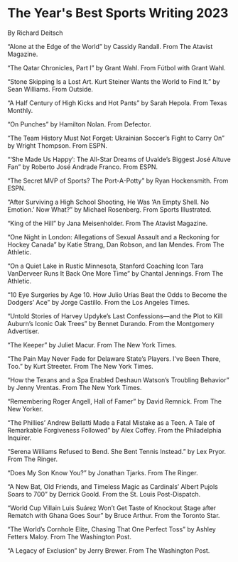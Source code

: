 # The Year's Best Sports Writing 2023

By Richard Deitsch

“Alone at the Edge of the World” by Cassidy Randall. From The Atavist Magazine.
 

“The Qatar Chronicles, Part I” by Grant Wahl. From Fútbol with Grant Wahl.
 

“Stone Skipping Is a Lost Art. Kurt Steiner Wants the World to Find It.” by Sean Williams. From Outside.
 

“A Half Century of High Kicks and Hot Pants” by Sarah Hepola. From Texas Monthly.
 

“On Punches” by Hamilton Nolan. From Defector.
 

“The Team History Must Not Forget: Ukrainian Soccer’s Fight to Carry On” by Wright Thompson. From ESPN.
 

“‘She Made Us Happy’: The All-Star Dreams of Uvalde’s Biggest José Altuve Fan” by Roberto José Andrade Franco. From ESPN.
 

“The Secret MVP of Sports? The Port-A-Potty” by Ryan Hockensmith. From ESPN.
 

“After Surviving a High School Shooting, He Was ‘An Empty Shell. No Emotion.’ Now What?” by Michael Rosenberg. From Sports Illustrated.
 

“King of the Hill” by Jana Meisenholder. From The Atavist Magazine.
 

“One Night in London: Allegations of Sexual Assault and a Reckoning for Hockey Canada” by Katie Strang, Dan Robson, and Ian Mendes. From The Athletic.
 

“On a Quiet Lake in Rustic Minnesota, Stanford Coaching Icon Tara VanDerveer Runs It Back One More Time” by Chantal Jennings. From The Athletic.
 

“10 Eye Surgeries by Age 10. How Julio Urías Beat the Odds to Become the Dodgers’ Ace” by Jorge Castillo. From the Los Angeles Times.
 

“Untold Stories of Harvey Updyke’s Last Confessions—and the Plot to Kill Auburn’s Iconic Oak Trees” by Bennet Durando. From the Montgomery Advertiser.
 

“The Keeper” by Juliet Macur. From The New York Times.
 

“The Pain May Never Fade for Delaware State’s Players. I’ve Been There, Too.” by Kurt Streeter. From The New York Times.
 

“How the Texans and a Spa Enabled Deshaun Watson’s Troubling Behavior” by Jenny Vrentas. From The New York Times.
 

“Remembering Roger Angell, Hall of Famer” by David Remnick. From The New Yorker.
 

“The Phillies’ Andrew Bellatti Made a Fatal Mistake as a Teen. A Tale of Remarkable Forgiveness Followed” by Alex Coffey. From the Philadelphia Inquirer.
 

“Serena Williams Refused to Bend. She Bent Tennis Instead.” by Lex Pryor. From The Ringer.
 

“Does My Son Know You?” by Jonathan Tjarks. From The Ringer.
 

“A New Bat, Old Friends, and Timeless Magic as Cardinals’ Albert Pujols Soars to 700” by Derrick Goold. From the St. Louis Post-Dispatch.
 

“World Cup Villain Luis Suárez Won’t Get Taste of Knockout Stage after Rematch with Ghana Goes Sour” by Bruce Arthur. From the Toronto Star.
 

“The World’s Cornhole Elite, Chasing That One Perfect Toss” by Ashley Fetters Maloy. From The Washington Post.
 

“A Legacy of Exclusion” by Jerry Brewer. From The Washington Post.